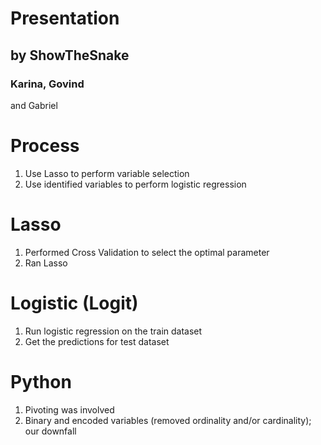 # Presentation
## by ShowTheSnake

### Karina, Govind
and Gabriel

# Process
1. Use Lasso to perform variable selection
2. Use identified variables to perform logistic regression

# Lasso
1. Performed Cross Validation to select the optimal parameter
2. Ran Lasso


# Logistic (Logit)
1. Run logistic regression on the train dataset 
2. Get the predictions for test dataset

# Python
1. Pivoting was involved
2. Binary and encoded variables (removed ordinality and/or cardinality); our downfall

